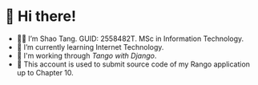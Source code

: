 # 👋 Hi there!
- 👨‍🎓 I’m Shao Tang. GUID: 2558482T. MSc in Information Technology.
- 🏫 I’m currently learning Internet Technology.
- 📖 I'm working through *Tango with Django*.
- 📝 This account is used to submit source code of my Rango application up to Chapter 10.

<!---
2558482T/2558482T is a ✨ special ✨ repository because its `README.md` (this file) appears on your GitHub profile.
You can click the Preview link to take a look at your changes.
--->
